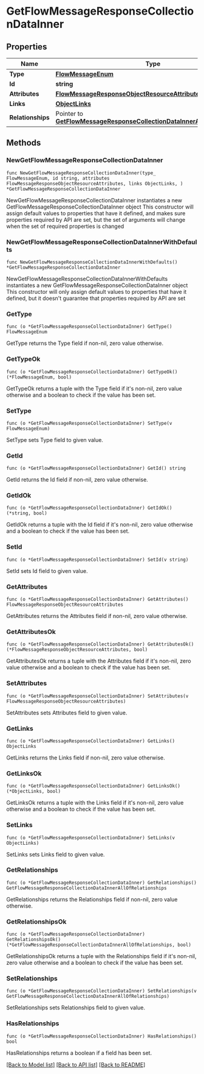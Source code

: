 # GetFlowMessageResponseCollectionDataInner

## Properties

Name | Type | Description | Notes
------------ | ------------- | ------------- | -------------
**Type** | [**FlowMessageEnum**](FlowMessageEnum.md) |  | 
**Id** | **string** |  | 
**Attributes** | [**FlowMessageResponseObjectResourceAttributes**](FlowMessageResponseObjectResourceAttributes.md) |  | 
**Links** | [**ObjectLinks**](ObjectLinks.md) |  | 
**Relationships** | Pointer to [**GetFlowMessageResponseCollectionDataInnerAllOfRelationships**](GetFlowMessageResponseCollectionDataInnerAllOfRelationships.md) |  | [optional] 

## Methods

### NewGetFlowMessageResponseCollectionDataInner

`func NewGetFlowMessageResponseCollectionDataInner(type_ FlowMessageEnum, id string, attributes FlowMessageResponseObjectResourceAttributes, links ObjectLinks, ) *GetFlowMessageResponseCollectionDataInner`

NewGetFlowMessageResponseCollectionDataInner instantiates a new GetFlowMessageResponseCollectionDataInner object
This constructor will assign default values to properties that have it defined,
and makes sure properties required by API are set, but the set of arguments
will change when the set of required properties is changed

### NewGetFlowMessageResponseCollectionDataInnerWithDefaults

`func NewGetFlowMessageResponseCollectionDataInnerWithDefaults() *GetFlowMessageResponseCollectionDataInner`

NewGetFlowMessageResponseCollectionDataInnerWithDefaults instantiates a new GetFlowMessageResponseCollectionDataInner object
This constructor will only assign default values to properties that have it defined,
but it doesn't guarantee that properties required by API are set

### GetType

`func (o *GetFlowMessageResponseCollectionDataInner) GetType() FlowMessageEnum`

GetType returns the Type field if non-nil, zero value otherwise.

### GetTypeOk

`func (o *GetFlowMessageResponseCollectionDataInner) GetTypeOk() (*FlowMessageEnum, bool)`

GetTypeOk returns a tuple with the Type field if it's non-nil, zero value otherwise
and a boolean to check if the value has been set.

### SetType

`func (o *GetFlowMessageResponseCollectionDataInner) SetType(v FlowMessageEnum)`

SetType sets Type field to given value.


### GetId

`func (o *GetFlowMessageResponseCollectionDataInner) GetId() string`

GetId returns the Id field if non-nil, zero value otherwise.

### GetIdOk

`func (o *GetFlowMessageResponseCollectionDataInner) GetIdOk() (*string, bool)`

GetIdOk returns a tuple with the Id field if it's non-nil, zero value otherwise
and a boolean to check if the value has been set.

### SetId

`func (o *GetFlowMessageResponseCollectionDataInner) SetId(v string)`

SetId sets Id field to given value.


### GetAttributes

`func (o *GetFlowMessageResponseCollectionDataInner) GetAttributes() FlowMessageResponseObjectResourceAttributes`

GetAttributes returns the Attributes field if non-nil, zero value otherwise.

### GetAttributesOk

`func (o *GetFlowMessageResponseCollectionDataInner) GetAttributesOk() (*FlowMessageResponseObjectResourceAttributes, bool)`

GetAttributesOk returns a tuple with the Attributes field if it's non-nil, zero value otherwise
and a boolean to check if the value has been set.

### SetAttributes

`func (o *GetFlowMessageResponseCollectionDataInner) SetAttributes(v FlowMessageResponseObjectResourceAttributes)`

SetAttributes sets Attributes field to given value.


### GetLinks

`func (o *GetFlowMessageResponseCollectionDataInner) GetLinks() ObjectLinks`

GetLinks returns the Links field if non-nil, zero value otherwise.

### GetLinksOk

`func (o *GetFlowMessageResponseCollectionDataInner) GetLinksOk() (*ObjectLinks, bool)`

GetLinksOk returns a tuple with the Links field if it's non-nil, zero value otherwise
and a boolean to check if the value has been set.

### SetLinks

`func (o *GetFlowMessageResponseCollectionDataInner) SetLinks(v ObjectLinks)`

SetLinks sets Links field to given value.


### GetRelationships

`func (o *GetFlowMessageResponseCollectionDataInner) GetRelationships() GetFlowMessageResponseCollectionDataInnerAllOfRelationships`

GetRelationships returns the Relationships field if non-nil, zero value otherwise.

### GetRelationshipsOk

`func (o *GetFlowMessageResponseCollectionDataInner) GetRelationshipsOk() (*GetFlowMessageResponseCollectionDataInnerAllOfRelationships, bool)`

GetRelationshipsOk returns a tuple with the Relationships field if it's non-nil, zero value otherwise
and a boolean to check if the value has been set.

### SetRelationships

`func (o *GetFlowMessageResponseCollectionDataInner) SetRelationships(v GetFlowMessageResponseCollectionDataInnerAllOfRelationships)`

SetRelationships sets Relationships field to given value.

### HasRelationships

`func (o *GetFlowMessageResponseCollectionDataInner) HasRelationships() bool`

HasRelationships returns a boolean if a field has been set.


[[Back to Model list]](../README.md#documentation-for-models) [[Back to API list]](../README.md#documentation-for-api-endpoints) [[Back to README]](../README.md)


